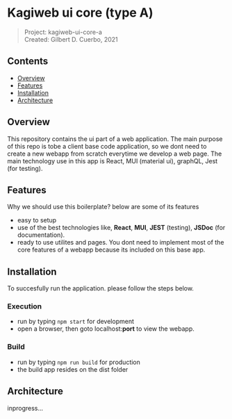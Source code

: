 # Kagiweb ui core (type A)
 > Project: kagiweb-ui-core-a  
 > Created: Gilbert D. Cuerbo, 2021


## Contents  
- [Overview](#overview)
- [Features](#features)
- [Installation](#installation)
- [Architecture](#architecture)


## Overview
This repository contains the ui part of a web application. The main purpose of this repo is tobe a client
base code application, so we dont need to create a new webapp from scratch everytime we develop a web page. The main
technology use in this app is React, MUI (material ui), graphQL, Jest (for testing).


## Features
Why we should use this boilerplate? below are some of its features
- easy to setup
- use of the best technologies like, **React**, **MUI**, **JEST** (testing), **JSDoc** (for documentation).
- ready to use utilites and pages. You dont need to implement most of the core features of a webapp because its included
  on this base app.


## Installation
To succesfully run the application. please follow the steps below.

### Execution
- run by typing `npm start` for development
- open a browser, then goto localhost:**port** to view the webapp.

### Build
- run by typing `npm run build` for production
- the build app resides on the dist folder



## Architecture
inprogress...
